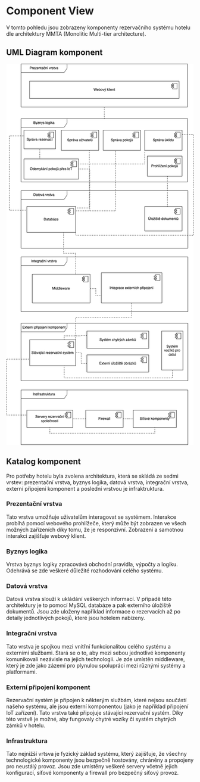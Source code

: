 # Component View

V tomto pohledu jsou zobrazeny komponenty rezervačního systému hotelu dle architektury MMTA (Monolitic Multi-tier architecture).

## UML Diagram komponent

![Komponent diagram](./../../assets/component_diagram_MMTA.png "Diagram komponent")

## Katalog komponent

Pro potřeby hotelu byla zvolena architektura, která se skládá ze sedmi vrstev: prezentační vrstva, byznys logika, datová vrstva, integrační vrstva, externí připojení komponent a poslední vrstvou je infraktruktura.

### Prezentační vrstva
Tato vrstva umožňuje uživatelům interagovat se systémem. Interakce probíhá pomocí webového prohlížeče, který může být zobrazen ve všech možných zařízeních díky tomu, že je responzivní. Zobrazení a samotnou interakci zajišťuje webový klient.

### Byznys logika
Vrstva byznys logiky zpracovává obchodní pravidla, výpočty a logiku. Odehrává se zde veškeré důležité rozhodování celého systému.

### Datová vrstva
Datová vrstva slouží k ukládání veškerých informací. V případě této architektury je to pomocí MySQL databáze a pak externího úložiště dokumentů. Jsou zde uloženy například informace o rezervacích až po detaily jednotlivých pokojů, které jsou hotelem nabízeny.

### Integrační vrstva
Tato vrstva je spojkou mezi vnitřní funkcionalitou celého systému a externími službami. Stará se o to, aby mezi sebou jednotlivé komponenty komunikovali nezávisle na jejich technologii. Je zde umístěn middleware, který je zde jako zázemí pro plynulou spolupráci mezi různými systémy a platformami. 

### Externí připojení komponent
Rezervační systém je připojen k některým službám, které nejsou součástí našeho systému, ale jsou externí komponentou (jako je například připojení IoT zařízení). Tato vrstva také připojuje stávající rezervační systém. Díky této vrstvě je možné, aby fungovaly chytré vozíky či systém chytrých zámků v hotelu.

### Infrastruktura
Tato nejnižší vrtsva je fyzický základ systému, který zajišťuje, že všechny technologické komponenty jsou bezpečně hostovány, chráněny a propojeny pro neustálý provoz. Jsou zde umístěny veškeré servery včetně jejich konfigurací, síťové komponenty a firewall pro bezpečný síťový provoz.
